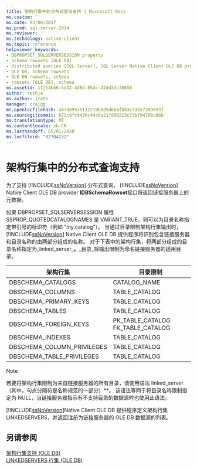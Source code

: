 ```yaml
---
title: 架构行集中的分布式查询支持 | Microsoft Docs
ms.custom: ''
ms.date: 03/06/2017
ms.prod: sql-server-2014
ms.reviewer: ''
ms.technology: native-client
ms.topic: reference
helpviewer_keywords:
- DBPROPSET_SQLSERVERSESSION property
- schema rowsets [OLE DB]
- distributed queries [SQL Server], SQL Server Native Client OLE DB provider
- OLE DB, schema rowsets
- OLE DB rowsets, schema
- rowsets [OLE DB], schema
ms.assetid: 11354bb6-be42-4d8d-854c-42dd3dc38656
author: rothja
ms.author: jroth
manager: craigg
ms.openlocfilehash: a47dd9575132210bbd5d664fbb3c73b57289693f
ms.sourcegitcommit: b72c9fc9436c44c6a21fd96223c73bf94706c06b
ms.translationtype: MT
ms.contentlocale: zh-CN
ms.lasthandoff: 05/01/2020
ms.locfileid: "82704232"
---
```

# <a name="distributed-query-support-in-schema-rowsets"></a>架构行集中的分布式查询支持
  为了支持 [!INCLUDE[ssNoVersion](../../../includes/ssnoversion-md.md)] 分布式查询， [!INCLUDE[ssNoVersion](../../../includes/ssnoversion-md.md)] Native Client OLE DB provider **IDBSchemaRowset**接口将返回链接服务器上的元数据。  
  
 如果 DBPROPSET_SQLSERVERSESSION 属性 SSPROP_QUOTEDCATALOGNAMES 是 VARIANT_TRUE，则可以为目录名称指定带引号的标识符（例如 "my.catalog"）。 当通过目录限制架构行集输出时， [!INCLUDE[ssNoVersion](../../../includes/ssnoversion-md.md)] Native Client OLE DB 提供程序将识别包含链接服务器和目录名称的由两部分组成的名称。 对于下表中的架构行集，将两部分组成的目录名称指定为_linked_server_**。**_目录_将输出限制为命名链接服务器的适用目录。  
  
|架构行集|目录限制|  
|-------------------|-------------------------|  
|DBSCHEMA_CATALOGS|CATALOG_NAME|  
|DBSCHEMA_COLUMNS|TABLE_CATALOG|  
|DBSCHEMA_PRIMARY_KEYS|TABLE_CATALOG|  
|DBSCHEMA_TABLES|TABLE_CATALOG|  
|DBSCHEMA_FOREIGN_KEYS|PK_TABLE_CATALOG FK_TABLE_CATALOG|  
|DBSCHEMA_INDEXES|TABLE_CATALOG|  
|DBSCHEMA_COLUMN_PRIVILEGES|TABLE_CATALOG|  
|DBSCHEMA_TABLE_PRIVILEGES|TABLE_CATALOG|  
  
> [!NOTE]  
>  若要将架构行集限制为来自链接服务器的所有目录，请使用语法 linked_server（其中，句点分隔符是名称规范的一部分）**。 该语法等同于将目录名称限制指定为 NULL，当链接服务器指示有不支持目录的数据源时也使用此语法。  
  
 [!INCLUDE[ssNoVersion](../../../includes/ssnoversion-md.md)]Native Client OLE DB 提供程序定义架构行集 LINKEDSERVERS，并返回注册为链接服务器的 OLE DB 数据源的列表。  
  
## <a name="see-also"></a>另请参阅  
 [架构行集支持 &#40;OLE DB&#41;](schema-rowset-support-ole-db.md)   
 [LINKEDSERVERS 行集 &#40;OLE DB&#41;](schema-rowsets-linkedservers-rowset.md)  
  
  
